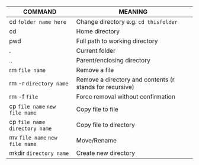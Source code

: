 
|  COMMAND  |    MEANING     |
| ----------- | ----------- |
| cd `folder name here` | Change directory e.g. `cd thisfolder`|
| cd  | Home directory |
| pwd  | Full path to working directory |
|  . | Current folder |
|  .. |  Parent/enclosing directory |
|  rm `file name`| Remove a file |
|  rm -r `directory name`| Remove a directory and contents (r stands for recursive) |
|  rm -f `file`| Force removal without confirmation |
|  cp `file name` `new file name`| Copy file to file |
|  cp `file name` `directory name`| Copy file to directory |
|  mv `file name` `new file name`| Move/Rename |
|  mkdir `directory name`| Create new directory |
